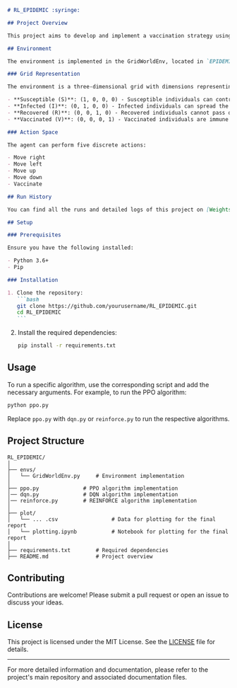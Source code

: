 ````markdown
# RL_EPIDEMIC :syringe:

## Project Overview

This project aims to develop and implement a vaccination strategy using reinforcement learning to halt the spread of a disease. Our environment is a grid-based representation of individuals who can be in one of four states: susceptible, infected, vaccinated, or recovered (SIRV). We experimented with several RL algorithms, including PPO, DQN, and REINFORCE, to observe the emergence of effective strategies. While PPO successfully solved the problem, DQN and REINFORCE posed more challenges.

## Environment

The environment is implemented in the GridWorldEnv, located in `EPIDEMIC/envs/GridWorldEnv.py`.

### Grid Representation

The environment is a three-dimensional grid with dimensions representing channels (C), height (H), and width (W). Each cell in this grid can be in one of four states, encoded across four channels:

- **Susceptible (S)**: (1, 0, 0, 0) - Susceptible individuals can contract the disease and need vaccination.
- **Infected (I)**: (0, 1, 0, 0) - Infected individuals can spread the disease to neighbors; it's too late for vaccination.
- **Recovered (R)**: (0, 0, 1, 0) - Recovered individuals cannot pass on the disease.
- **Vaccinated (V)**: (0, 0, 0, 1) - Vaccinated individuals are immune and cannot spread the disease.

### Action Space

The agent can perform five discrete actions:

- Move right
- Move left
- Move up
- Move down
- Vaccinate

## Run History

You can find all the runs and detailed logs of this project on [Weights & Biases](https://wandb.ai/andreamiele/EPIDEMIC_RL?nw=nwuserandreamiele). A report summarizing the key plots and findings is available [here](https://wandb.ai/andreamiele/EPIDEMIC_RL/reports/Report--Vmlldzo4MTU1OTcy).

## Setup

### Prerequisites

Ensure you have the following installed:

- Python 3.6+
- Pip

### Installation

1. Clone the repository:
   ```bash
   git clone https://github.com/yourusername/RL_EPIDEMIC.git
   cd RL_EPIDEMIC
   ```
````

2. Install the required dependencies:
   ```bash
   pip install -r requirements.txt
   ```

## Usage

To run a specific algorithm, use the corresponding script and add the necessary arguments. For example, to run the PPO algorithm:

```bash
python ppo.py
```

Replace `ppo.py` with `dqn.py` or `reinforce.py` to run the respective algorithms.

## Project Structure

```
RL_EPIDEMIC/
│
├── envs/
│   └── GridWorldEnv.py     # Environment implementation
│
├── ppo.py              # PPO algorithm implementation
│── dqn.py              # DQN algorithm implementation
│── reinforce.py        # REINFORCE algorithm implementation
│
├── plot/
│   └── ... .csv                 # Data for plotting for the final report
│   └── plotting.ipynb           # Notebook for plotting for the final report
│
├── requirements.txt        # Required dependencies
├── README.md               # Project overview
```

## Contributing

Contributions are welcome! Please submit a pull request or open an issue to discuss your ideas.

## License

This project is licensed under the MIT License. See the [LICENSE](LICENSE) file for details.

---

For more detailed information and documentation, please refer to the project's main repository and associated documentation files.

```

```
